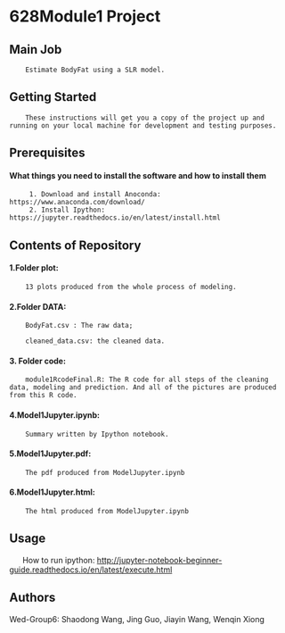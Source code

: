 # 628Module1 Project

## Main Job
        Estimate BodyFat using a SLR model.
## Getting Started
        These instructions will get you a copy of the project up and running on your local machine for development and testing purposes.

## Prerequisites
#### What things you need to install the software and how to install them
         1. Download and install Anoconda: https://www.anaconda.com/download/
         2. Install Ipython: https://jupyter.readthedocs.io/en/latest/install.html
        
## Contents of Repository
#### 1.Folder plot: 

        13 plots produced from the whole process of modeling.
  
#### 2.Folder DATA: 

        BodyFat.csv : The raw data;
  
        cleaned_data.csv: the cleaned data.
        
#### 3. Folder code:

        module1RcodeFinal.R: The R code for all steps of the cleaning data, modeling and prediction. And all of the pictures are produced from this R code.
  
#### 4.Model1Jupyter.ipynb:

        Summary written by Ipython notebook.
        
#### 5.Model1Jupyter.pdf:

        The pdf produced from ModelJupyter.ipynb     
        
#### 6.Model1Jupyter.html:

        The html produced from ModelJupyter.ipynb         
  
## Usage

       How to run ipython: http://jupyter-notebook-beginner-guide.readthedocs.io/en/latest/execute.html 


## Authors
Wed-Group6: Shaodong Wang, Jing Guo, Jiayin Wang, Wenqin Xiong
